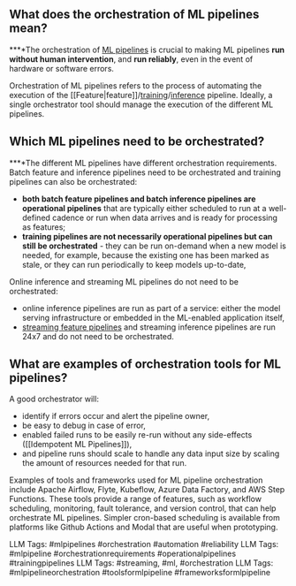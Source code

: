 **What does the orchestration of ML pipelines mean?**
-----------------------------------------------------

**‍**The orchestration of [ML pipelines](https://www.hopsworks.ai/dictionary/ml-pipeline) is crucial to making ML pipelines **run without human intervention**, and **run reliably**, even in the event of hardware or software errors. 

Orchestration of ML pipelines refers to the process of automating the execution of the [[Feature|feature]]/[training](https://www.hopsworks.ai/dictionary/training-pipeline)/[inference](https://www.hopsworks.ai/dictionary/inference-pipeline) pipeline. Ideally, a single orchestrator tool should manage the execution of the different ML pipelines.

**Which ML pipelines need to be orchestrated?**
-----------------------------------------------

**‍**The different ML pipelines have different orchestration requirements. Batch feature and inference pipelines need to be orchestrated and training pipelines can also be orchestrated:

* **both batch feature pipelines and batch inference pipelines are operational pipelines** that are typically either scheduled to run at a well-defined cadence or run when data arrives and is ready for processing as features;
* **training pipelines are not necessarily operational pipelines but can still be orchestrated** - they can be run on-demand when a new model is needed, for example, because the existing one has been marked as stale, or they can run periodically to keep models up-to-date,

Online inference and streaming ML pipelines do not need to be orchestrated:

* online inference pipelines are run as part of a service: either the model serving infrastructure or embedded in the ML-enabled application itself,
* [streaming feature pipelines](https://www.hopsworks.ai/dictionary/streaming-feature-pipeline) and streaming inference pipelines are run 24x7 and do not need to be orchestrated.

**What are examples of orchestration tools for ML pipelines?**
--------------------------------------------------------------

A good orchestrator will:

* identify if errors occur and alert the pipeline owner,
* be easy to debug in case of error,
* enabled failed runs to be easily re-run without any side-effects ([[Idempotent ML Pipelines]]),
* and pipeline runs should scale to handle any data input size by scaling the amount of resources needed for that run.

Examples of tools and frameworks used for ML pipeline orchestration include Apache Airflow, Flyte, Kubeflow, Azure Data Factory, and AWS Step Functions. These tools provide a range of features, such as workflow scheduling, monitoring, fault tolerance, and version control, that can help orchestrate ML pipelines. Simpler cron-based scheduling is available from platforms like Github Actions and Modal that are useful when prototyping.


LLM Tags:  #mlpipelines #orchestration #automation #reliability
LLM Tags:  #mlpipeline #orchestrationrequirements #operationalpipelines #trainingpipelines
LLM Tags:  #streaming, #ml, #orchestration
LLM Tags:  #mlpipelineorchestration #toolsformlpipeline #frameworksformlpipeline